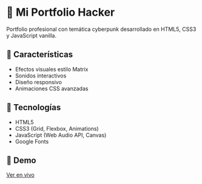 # 🚀 Mi Portfolio Hacker

Portfolio profesional con temática cyberpunk desarrollado en HTML5, CSS3 y JavaScript vanilla.

## 🌟 Características
- Efectos visuales estilo Matrix
- Sonidos interactivos
- Diseño responsivo
- Animaciones CSS avanzadas

## 🔧 Tecnologías
- HTML5
- CSS3 (Grid, Flexbox, Animations)
- JavaScript (Web Audio API, Canvas)
- Google Fonts

## 📱 Demo
[Ver en vivo](https://tu-usuario.github.io)

